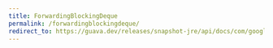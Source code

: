 ```yaml
---
title: ForwardingBlockingDeque
permalink: /forwardingblockingdeque/
redirect_to: https://guava.dev/releases/snapshot-jre/api/docs/com/google/common/collect/ForwardingBlockingDeque.html
---
```

